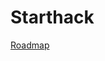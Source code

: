 # Starthack

[Roadmap](https://docs.google.com/spreadsheets/d/1ABSrxaIwR5E6rwZBSUIWMA2xzvysyv4jfu43l3_eTzM/edit?usp=sharing)
